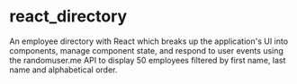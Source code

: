 # react_directory
An employee directory with React which breaks up the application's UI into components, manage component state, and respond to user events using the randomuser.me API to display 50 employees filtered by first name, last name and alphabetical order.
